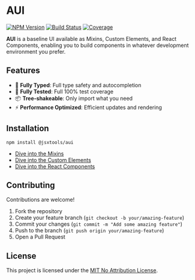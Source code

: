 # AUI

[![NPM Version][npm-img]][npm-url]
[![Build Status][cli-img]][cli-url]
[![Coverage][cov-img]][cov-url]

**AUI** is a baseline UI available as Mixins, Custom Elements, and React Components, enabling you to build components in whatever development environment you prefer.

## Features

- 🚀 **Fully Typed**: Full type safety and autocompletion
- 🧠 **Fully Tested**: Full 100% test coverage
- 📦 **Tree-shakeable**: Only import what you need
- ⚡ **Performance Optimized**: Efficient updates and rendering

## Installation

```shell
npm install @jsxtools/aui
```

- [Dive into the Mixins](src/mixins)
- [Dive into the Custom Elements](src/elements)
- [Dive into the React Components](src/react)

## Contributing

Contributions are welcome!

1. Fork the repository
2. Create your feature branch (`git checkout -b your/amazing-feature`)
3. Commit your changes (`git commit -m "Add some amazing feature"`)
4. Push to the branch (`git push origin your/amazing-feature`)
5. Open a Pull Request

## License

This project is licensed under the [MIT No Attribution License](https://opensource.org/license/mit-0).

[npm-img]: https://img.shields.io/npm/v/@jsxtools/aui
[npm-url]: https://www.npmjs.com/package/@jsxtools/aui
[cli-img]: https://github.com/jsxtools/aui/actions/workflows/check.yml/badge.svg
[cli-url]: https://github.com/jsxtools/aui/actions/workflows/check.yml
[cov-img]: https://codecov.io/gh/jsxtools/aui/graph/badge.svg
[cov-url]: https://codecov.io/gh/jsxtools/aui
